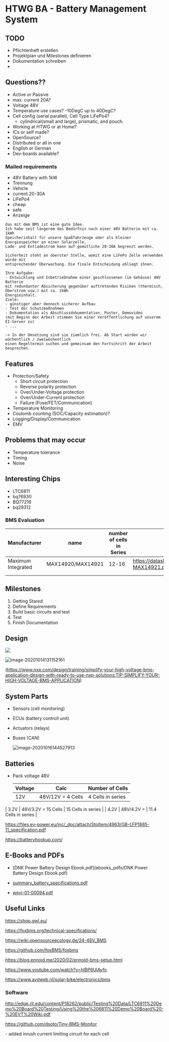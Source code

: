 # HTWG BA - Battery Management System

## TODO

- Pflichtenheft erstellen
- Projektplan und Milestones definieren
- Dokumentation schreiben
- 





## Questions??

- Active or Passive
- max. current 20A?
- Voltage 48V
- Temperature use cases?  -10DegC up to 40DegC? 
- Cell config (serial parallel), Cell Type LiFePo4?
  - cylindrical(small and large), prismatic, and pouch. 
- Working at HTWG or at Home?
- ICs or self made?
- OpenSource?
- Distributed or all in one
- English or German
- Dev-boards available?



### Mailed requirements

- 48V Battery with 1kW
- Trennung 
- Vehicle
- current 20-30A
- LiFePo4
- cheap 
- safe 
- Anzeige

```
das mit dem BMS ist eine gute Idee.
Ich habe seit längerem das Bedürfnis nach einer 48V Batterie mit ca. 1kWh
Speicherinhalt für unsere Spaßfahrzeuge oder als kleiner Energiespeicher an einer Solarzelle.
Lade- und Entladestrom kann auf gemütliche 20-30A begrenzt werden.

Sicherheit steht an oberster Stelle, womit eine LiFePo Zelle verwenden würde mit
entsprechender Überwachung. Die finale Entscheidung obliegt ihnen.

Ihre Aufgabe:
- Entwicklung und Inbetriebnahme einer geschlossenen (im Gehäuse) 48V Batterie
mit redundanter Absicherung gegenüber auftretenden Risiken (thermisch, Überstrom usw.) mit ca. 1kWh
Energieinhalt.
Ziele:
- günstiger aber dennoch sicherer Aufbau
- Test der Schutzmaßnahmen
- Dokumentation als Abschlussdokumentation, Poster, Demovideo
(mit Beginn der Arbeit stimmen Sie einer Veröffentlichung auf unserem EI-Server zu)
- ...

-> In der Umsetzung sind sie ziemlich frei. Ab Start würden wir wöchentlich / zweiwöchentlich
einen Regeltermin suchen und gemeinsam den Fortschritt der Arbeit besprechen.
```



## Features

- Protection/Safety
  - Short circuit protection
  - Reverse polarity protection
  - Over/Under-Voltage protection
  - Over/Under-Current protection
  - Failure (Fuse/FET/Communication)
- Temperature Monitoring
- Coulomb counting (SOC/Capacity estimation)?
- Logging/Display/Communication
- EMV



## Problems that may occur

- Temperature tolerance 
- Timing
- Noise



## Interesting Chips

- LTC6811
- bq76930
- BQ77216
- bq29312

### BMS Evaluation

| Manufacturer       | name              | number of cells in Series | datasheet                                                    | costs |
| ------------------ | ----------------- | ------------------------- | ------------------------------------------------------------ | ----- |
| Maximum Integrated | MAX14920/MAX14921 | 12-16                     | https://datasheets.maximintegrated.com/en/ds/MAX14920-MAX14921.pdf |       |
|                    |                   |                           |                                                              |       |
|                    |                   |                           |                                                              |       |



## Milestones

1. Getting Stared
2. Define Requirements
3. Build basic circuits and test
4. Test
5. Finish Documentation



## Design

![](/home/yannick/.config/Typora/typora-user-images/image-20201014131014814.png)

![image-20201014131152161](/home/yannick/.config/Typora/typora-user-images/image-20201014131152161.png)

(https://www.nxp.com/design/training/simplify-your-high-voltage-bms-application-design-with-ready-to-use-nxp-solutions:TIP-SIMPLIFY-YOUR-HIGH-VOLTAGE-BMS-APPLICATION)

## System Parts

- Sensors (cell monitoring)

- ECUs (battery controll unit)

- Actuators (relays)

- Buses (CAN)

  ![image-20201016144527913](/home/yannick/.config/Typora/typora-user-images/image-20201016144527913.png)

## Batteries

- Pack voltage 48V

  | Voltage | Calc                | Number of Cells      |
  | ------- | ------------------- | -------------------- |
  | 12V     | 48V/12V = 4 Cells   | 4 Cells in series    |
| 3.2V    | 48V/3.2V = 15 Cells | 15 Cells in series   |
  | 4.2V    | 48V/4.2V =          | 11.4 Cells in series |
  
  https://files.ev-power.eu/inc/_doc/attach/StoItem/4963/GB-LFP1865-11_specification.pdf

https://batteryhookup.com/



## E-Books and PDFs

- [DNK Power Battery Design Ebook.pdf](ebooks_pdfs/DNK Power Battery Design Ebook.pdf) 

-  [summary_battery_specifications.pdf](ebooks_pdfs/summary_battery_specifications.pdf) 

- [wevj-01-00094.pdf](ebooks_pdfs/wevj-01-00094.pdf) 

## Useful Links

[BMS IC evaluation]: http://www.liionbms.com/php/wp_bms_chips.php

https://shop.gwl.eu/

https://foxbms.org/technical-specifications/

https://wiki.opensourceecology.de/24-48V_BMS

https://github.com/foxBMS/foxbms

https://blog.ennoid.me/2020/02/ennoid-bms-setup.html

https://www.youtube.com/watch?v=hIBP6UlAyfo

https://www.avdweb.nl/solar-bike/electronics/bms

### Software

http://edge.rit.edu/content/P18262/public/Testing%20Data/LTC6811%20Demo%20Board%20Testing/Using%20the%206811%20Demo%20Board%20-%20EVT%20Wiki.pdf

https://github.com/dsoto/Tiny-BMS-Monitor

\- added inrush current limiting circuit for each cell